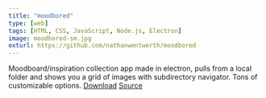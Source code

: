 ```yaml
---
title: "moodbored"
type: [web]
tags: [HTML, CSS, JavaScript, Node.js, Electron]
image: moodbored-sm.jpg
exturl: https://github.com/nathanwentworth/moodbored
---
```

Moodboard/inspiration collection app made in electron, pulls from a local folder and shows you a grid of images with subdirectory navigator. Tons of customizable options. [Download](https://github.com/nathanwentworth/moodbored/releases/latest) [Source](https://github.com/nathanwentworth/moodbored)